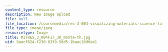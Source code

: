 ```yaml
---
content_type: resource
description: New image Upload
file: null
file_location: /coursemedia/res-3-004-visualizing-materials-science-fall-2017/9aacf824f230833958d51baac28d6ee1_MITRES_3_004F17_30_monta-th.jpg
file_type: image/jpeg
resourcetype: Image
title: MITRES_3_004F17_30_monta-th.jpg
uid: 9aacf824-f230-8339-58d5-1baac28d6ee1
---
```

